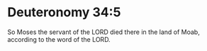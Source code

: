 # Deuteronomy 34:5

So Moses the servant of the LORD died there in the land of Moab, according to the word of the LORD.
